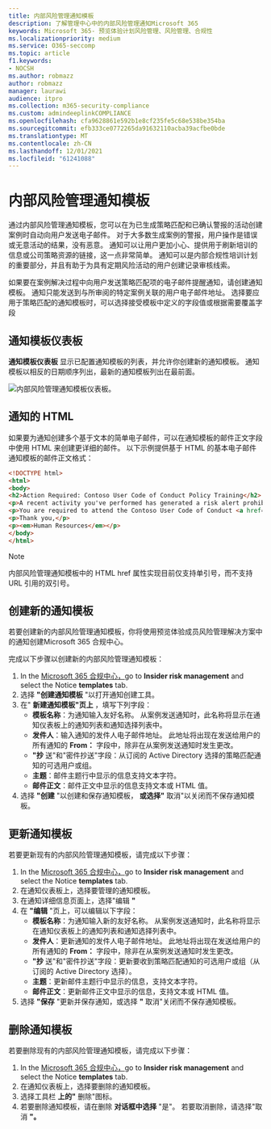 ```yaml
---
title: 内部风险管理通知模板
description: 了解管理中心中的内部风险管理通知Microsoft 365
keywords: Microsoft 365- 预览体验计划风险管理、风险管理、合规性
ms.localizationpriority: medium
ms.service: O365-seccomp
ms.topic: article
f1.keywords:
- NOCSH
ms.author: robmazz
author: robmazz
manager: laurawi
audience: itpro
ms.collection: m365-security-compliance
ms.custom: admindeeplinkCOMPLIANCE
ms.openlocfilehash: cfa9628861e592b1e8cf235fe5c68e538be354ba
ms.sourcegitcommit: efb333ce0772265da91632110acba39acfbe0bde
ms.translationtype: MT
ms.contentlocale: zh-CN
ms.lasthandoff: 12/01/2021
ms.locfileid: "61241088"
---
```

# <a name="insider-risk-management-notice-templates"></a>内部风险管理通知模板

通过内部风险管理通知模板，您可以在为已生成策略匹配和已确认警报的活动创建案例时自动向用户发送电子邮件。 对于大多数生成案例的警报，用户操作是错误或无意活动的结果，没有恶意。 通知可以让用户更加小心、提供用于刷新培训的信息或公司策略资源的链接，这一点非常简单。 通知可以是内部合规性培训计划的重要部分，并且有助于为具有定期风险活动的用户创建记录审核线索。

如果要在案例解决过程中向用户发送策略匹配项的电子邮件提醒通知，请创建通知模板。 通知只能发送到与所审阅的特定案例关联的用户电子邮件地址。 选择要应用于策略匹配的通知模板时，可以选择接受模板中定义的字段值或根据需要覆盖字段

## <a name="notice-templates-dashboard"></a>通知模板仪表板

**通知模板仪表板** 显示已配置通知模板的列表，并允许你创建新的通知模板。 通知模板以相反的日期顺序列出，最新的通知模板列出在最前面。

![内部风险管理通知模板仪表板。](../media/insider-risk-notices-dashboard.png)

## <a name="html-for-notices"></a>通知的 HTML

如果要为通知创建多个基于文本的简单电子邮件，可以在通知模板的邮件正文字段中使用 HTML 来创建更详细的邮件。 以下示例提供基于 HTML 的基本电子邮件通知模板的邮件正文格式：

```HTML
<!DOCTYPE html>
<html>
<body>
<h2>Action Required: Contoso User Code of Conduct Policy Training</h2>
<p>A recent activity you've performed has generated a risk alert prohibited by the Contoso User <a href='https://www.contoso.com'>Code of Conduct Policy</a>.</p>
<p>You are required to attend the Contoso User Code of Conduct <a href='https://www.contoso.com'>training</a> within the next 14 days. Please contact <a href='mailto:hr@contoso.com'>Human Resources</a> with any questions about this training request.</p>
<p>Thank you,</p>
<p><em>Human Resources</em></p>
</body>
</html>
```

> [!NOTE]
> 内部风险管理通知模板中的 HTML href 属性实现目前仅支持单引号，而不支持 URL 引用的双引号。

## <a name="create-a-new-notice-template"></a>创建新的通知模板

若要创建新的内部风险管理通知模板，你将使用预览体验成员风险管理解决方案中的通知创建Microsoft 365 合规中心。 

完成以下步骤以创建新的内部风险管理通知模板：

1. In the [Microsoft 365 合规中心，](https://compliance.microsoft.com)go to **Insider risk management** and select the Notice **templates** tab.
2. 选择 **"创建通知模板** "以打开通知创建工具。
3. 在" **新建通知模板"页上** ，填写下列字段：
    - **模板名称**：为通知输入友好名称。 从案例发送通知时，此名称将显示在通知仪表板上的通知列表和通知选择列表中。
    - **发件人**：输入通知的发件人电子邮件地址。 此地址将出现在发送给用户的所有通知的 **From：** 字段中，除非在从案例发送通知时发生更改。
    - **"抄** 送"和"密件抄送"字段：从订阅的 Active Directory 选择的策略匹配通知的可选用户或组。
    - **主题**：邮件主题行中显示的信息支持文本字符。
    - **邮件正文**：邮件正文中显示的信息支持文本或 HTML 值。
4. 选择 **"创建** "以创建和保存通知模板， **或选择"** 取消"以关闭而不保存通知模板。

## <a name="update-a-notice-template"></a>更新通知模板

若要更新现有的内部风险管理通知模板，请完成以下步骤：

1. In the [Microsoft 365 合规中心，](https://compliance.microsoft.com)go to **Insider risk management** and select the Notice **templates** tab.
2. 在通知仪表板上，选择要管理的通知模板。
3. 在通知详细信息页面上，选择"编辑 **"**
4. 在 **"编辑** "页上，可以编辑以下字段：
    - **模板名称**：为通知输入新的友好名称。 从案例发送通知时，此名称将显示在通知仪表板上的通知列表和通知选择列表中。
    - **发件人**：更新通知的发件人电子邮件地址。 此地址将出现在发送给用户的所有通知的 **From：** 字段中，除非在从案例发送通知时发生更改。
    - **"抄** 送"和"密件抄送"字段：更新要收到策略匹配通知的可选用户或组（从订阅的 Active Directory 选择）。
    - **主题**：更新邮件主题行中显示的信息，支持文本字符。
    - **邮件正文**：更新邮件正文中显示的信息，支持文本或 HTML 值。
5. 选择 **"保存** "更新并保存通知，或选择 **"** 取消"关闭而不保存通知模板。

## <a name="delete-a-notice-template"></a>删除通知模板

若要删除现有的内部风险管理通知模板，请完成以下步骤：

1. In the [Microsoft 365 合规中心，](https://compliance.microsoft.com)go to **Insider risk management** and select the Notice **templates** tab.
2. 在通知仪表板上，选择要删除的通知模板。
3. 选择工具栏 **上的"** 删除"图标。
4. 若要删除通知模板，请在删除 **对话框中选择** "是"。 若要取消删除，请选择"取消 **"。**
